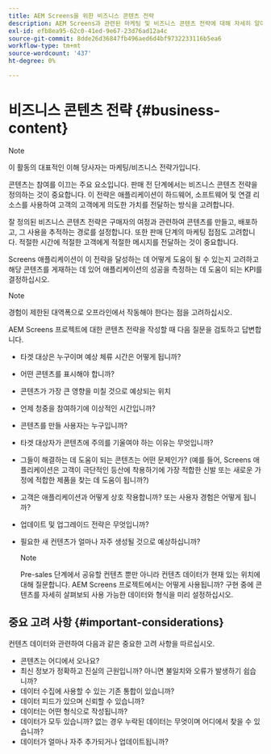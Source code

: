 ```yaml
---
title: AEM Screens을 위한 비즈니스 콘텐츠 전략
description: AEM Screens과 관련된 마케팅 및 비즈니스 콘텐츠 전략에 대해 자세히 알아보십시오.
exl-id: efb8ea95-62c0-41ed-9e67-23d76ad12a4c
source-git-commit: 8dde26d36847fb496aed6d4bf9732233116b5ea6
workflow-type: tm+mt
source-wordcount: '437'
ht-degree: 0%

---
```


# 비즈니스 콘텐츠 전략 {#business-content}

>[!NOTE]
>
>이 활동의 대표적인 이해 당사자는 마케팅/비즈니스 전략가입니다.

콘텐츠는 참여를 이끄는 주요 요소입니다. 판매 전 단계에서는 비즈니스 콘텐츠 전략을 정의하는 것이 중요합니다. 이 전략은 애플리케이션이 하드웨어, 소프트웨어 및 연결 리소스를 사용하여 고객의 고객에게 의도한 가치를 전달하는 방식을 고려합니다.

잘 정의된 비즈니스 콘텐츠 전략은 구매자의 여정과 관련하여 콘텐츠를 만들고, 배포하고, 그 사용을 추적하는 경로를 설정합니다. 또한 판매 단계의 마케팅 접점도 고려합니다. 적절한 시간에 적절한 고객에게 적절한 메시지를 전달하는 것이 중요합니다.

Screens 애플리케이션이 이 전략을 달성하는 데 어떻게 도움이 될 수 있는지 고려하고 해당 콘텐츠를 게재하는 데 있어 애플리케이션의 성공을 측정하는 데 도움이 되는 KPI를 결정하십시오.

>[!NOTE]
>
>경험이 제한된 대역폭으로 오프라인에서 작동해야 한다는 점을 고려하십시오.

AEM Screens 프로젝트에 대한 콘텐츠 전략을 작성할 때 다음 질문을 검토하고 답변합니다.

* 타겟 대상은 누구이며 예상 체류 시간은 어떻게 됩니까?
* 어떤 콘텐츠를 표시해야 합니까?
* 콘텐츠가 가장 큰 영향을 미칠 것으로 예상되는 위치
* 언제 청중을 참여하기에 이상적인 시간입니까?
* 콘텐츠를 만들 사용자는 누구입니까?
* 타겟 대상자가 콘텐츠에 주의를 기울여야 하는 이유는 무엇입니까?
* 그들이 해결하는 데 도움이 되는 콘텐츠는 어떤 문제인가? (예를 들어, Screens 애플리케이션은 고객이 극단적인 등산에 착용하기에 가장 적합한 신발 또는 새로운 가정에 적합한 제품을 찾는 데 도움이 됩니까?)
* 고객은 애플리케이션과 어떻게 상호 작용합니까? 또는 사용자 경험은 어떻게 됩니까?
* 업데이트 및 업그레이드 전략은 무엇입니까?
* 필요한 새 컨텐츠가 얼마나 자주 생성될 것으로 예상하십니까?

  >[!NOTE]
  >
  >Pre-sales 단계에서 공유할 컨텐츠 뿐만 아니라 컨텐츠 데이터가 현재 있는 위치에 대해 질문합니다. AEM Screens 프로젝트에서는 어떻게 사용됩니까? 구현 중에 콘텐츠를 자세히 살펴보되 사용 가능한 데이터와 형식을 미리 설정하십시오.

## 중요 고려 사항 {#important-considerations}

컨텐츠 데이터와 관련하여 다음과 같은 중요한 고려 사항을 따르십시오.

* 콘텐츠는 어디에서 오나요?
* 최신 정보가 정확하고 진실의 근원입니까? 아니면 불일치와 오류가 발생하기 쉽습니까?
* 데이터 수집에 사용할 수 있는 기존 통합이 있습니까?
* 데이터 피드가 있으며 신뢰할 수 있습니까?
* 데이터는 어떤 형식으로 작성됩니까?
* 데이터가 모두 있습니까? 없는 경우 누락된 데이터는 무엇이며 어디에서 찾을 수 있습니까?
* 데이터가 얼마나 자주 추가되거나 업데이트됩니까?
